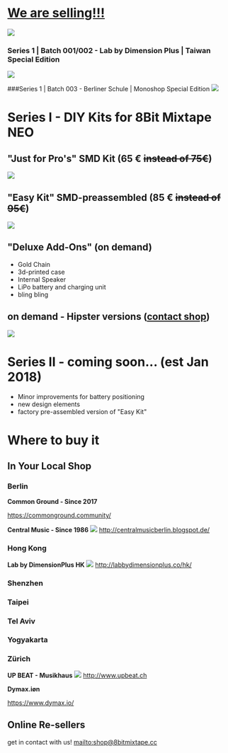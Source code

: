 # [We are selling!!!](mailto:shop@8bitmixtape.cc)

![](images/mixtape_SMD-Kit_package.jpg)

### Series 1 | Batch 001/002 - Lab by Dimension Plus | Taiwan Special Edition
![](images/HongKong_Workshop/mixtape_LabDPlus_03.jpg)

###Series 1 | Batch 003 - Berliner Schule | Monoshop Special Edition
![](images/Mixtape_BerlinerSchule_whiteBack.jpg)

# Series I - DIY Kits for 8Bit Mixtape NEO

## "Just for Pro's" SMD Kit (65 € ~~instead of 75€~~)

![](images/HongKong_Workshop/Parts_overview_dimensionplus_style.jpg)

## "Easy Kit" SMD-preassembled (85 € ~~instead of 95€~~)

![](images/Kits_for_shop_theMaking.jpg)

## "Deluxe Add-Ons" (on demand)
* Gold Chain
* 3d-printed case
* Internal Speaker
* LiPo battery and charging unit
* bling bling


## on demand - Hipster versions ([contact shop](mailto:shop@8bitmixtape.cc))

![](images/tag_products_mixtape.png)

# Series II - coming soon... (est Jan 2018)

* Minor improvements for battery positioning
* new design elements
* factory pre-assembled version of "Easy Kit"

# Where to buy it

## In Your Local Shop

### Berlin

**Common Ground - Since 2017**

https://commonground.community/

**Central Music - Since 1986**
![](images/Shop_available_in_Berlin.jpg)
http://centralmusicberlin.blogspot.de/

### Hong Kong

**Lab by DimensionPlus HK**
![](images/Shop_available_in_HK.jpg)
http://labbydimensionplus.co/hk/


### Shenzhen



### Taipei



### Tel Aviv


### Yogyakarta


### Zürich

**UP BEAT - Musikhaus**
![](images/Shop_available_in_Zurich.jpg)
http://www.upbeat.ch

**Dymax.iøn**

https://www.dymax.io/


## Online Re-sellers

get in contact with us! [mailto:shop@8bitmixtape.cc](mailto:shop@8bitmixtape.cc)

